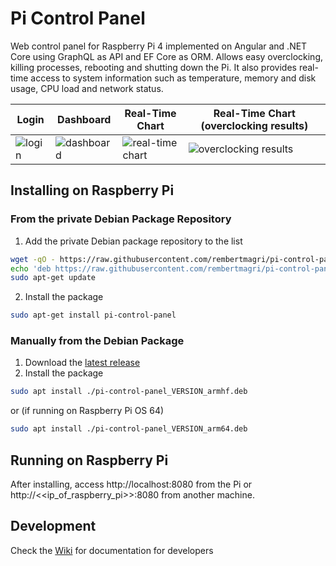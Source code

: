 # Pi Control Panel

Web control panel for Raspberry Pi 4 implemented on Angular and  .NET Core using GraphQL as API and EF Core as ORM. Allows easy overclocking, killing processes, rebooting and shutting down the Pi. It also provides real-time access to system information such as temperature, memory and disk usage, CPU load and network status.

Login | Dashboard | Real-Time Chart | Real-Time Chart (overclocking results)
------------ | ------------- | ------------- | -------------
![login](https://user-images.githubusercontent.com/30979154/82757722-630fb480-9db0-11ea-81f4-a88b3de05270.png) | ![dashboard](https://user-images.githubusercontent.com/30979154/82757721-630fb480-9db0-11ea-96e4-cdf52010dba8.png) | ![real-time chart](https://user-images.githubusercontent.com/30979154/82757720-62771e00-9db0-11ea-954d-35db3058d4ef.png) | ![overclocking results](https://user-images.githubusercontent.com/30979154/82757723-630fb480-9db0-11ea-8589-08743053dee1.png)

## Installing on Raspberry Pi

### From the private Debian Package Repository
1. Add the private Debian package repository to the list
````bash
wget -qO - https://raw.githubusercontent.com/rembertmagri/pi-control-panel/master/debian_repo/PUBLIC.KEY | sudo apt-key add -
echo 'deb https://raw.githubusercontent.com/rembertmagri/pi-control-panel/master/debian_repo buster main' | sudo tee -a /etc/apt/sources.list
sudo apt-get update
````
2. Install the package
````bash
sudo apt-get install pi-control-panel
````

### Manually from the Debian Package
1. Download the [latest release](https://github.com/rembertmagri/pi-control-panel/releases/latest)
2. Install the package
````bash
sudo apt install ./pi-control-panel_VERSION_armhf.deb
````
or (if running on Raspberry Pi OS 64)
````bash
sudo apt install ./pi-control-panel_VERSION_arm64.deb 
````

## Running on Raspberry Pi
After installing, access http://localhost:8080 from the Pi or http://<<ip_of_raspberry_pi>>:8080 from another machine.

## Development

Check the [Wiki](https://github.com/rembertmagri/pi-control-panel/wiki/Development) for documentation for developers
